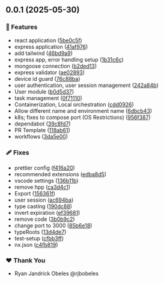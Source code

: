 ## 0.0.1 (2025-05-30)

### 🚀 Features

- react application ([5be0c5f](https://github.com/rjbobeles/globe-web-devt/commit/5be0c5f))
- express application ([41af976](https://github.com/rjbobeles/globe-web-devt/commit/41af976))
- add tailwind ([46bd9a9](https://github.com/rjbobeles/globe-web-devt/commit/46bd9a9))
- express app, error handling setup ([1b31c6c](https://github.com/rjbobeles/globe-web-devt/commit/1b31c6c))
- mongoose connection ([b2ded13](https://github.com/rjbobeles/globe-web-devt/commit/b2ded13))
- express validator ([ae02893](https://github.com/rjbobeles/globe-web-devt/commit/ae02893))
- device id guard ([76c88ba](https://github.com/rjbobeles/globe-web-devt/commit/76c88ba))
- user authentication, user session management ([242a84b](https://github.com/rjbobeles/globe-web-devt/commit/242a84b))
- User module ([b0d5d37](https://github.com/rjbobeles/globe-web-devt/commit/b0d5d37))
- task management ([0f71110](https://github.com/rjbobeles/globe-web-devt/commit/0f71110))
- Containerization, Local orchestration ([cdd0926](https://github.com/rjbobeles/globe-web-devt/commit/cdd0926))
- Allow different name and environment name ([6dbcb43](https://github.com/rjbobeles/globe-web-devt/commit/6dbcb43))
- k8s; fixes to compose port (OS Restrictions) ([956f387](https://github.com/rjbobeles/globe-web-devt/commit/956f387))
- dependabot ([39c8fd7](https://github.com/rjbobeles/globe-web-devt/commit/39c8fd7))
- PR Template ([118ab61](https://github.com/rjbobeles/globe-web-devt/commit/118ab61))
- workflows ([3da5e00](https://github.com/rjbobeles/globe-web-devt/commit/3da5e00))

### 🩹 Fixes

- prettier config ([f416a20](https://github.com/rjbobeles/globe-web-devt/commit/f416a20))
- recommended extensions ([edba8d5](https://github.com/rjbobeles/globe-web-devt/commit/edba8d5))
- vscode settings ([136b11b](https://github.com/rjbobeles/globe-web-devt/commit/136b11b))
- remove hpp ([ca3d4c1](https://github.com/rjbobeles/globe-web-devt/commit/ca3d4c1))
- Export ([156361f](https://github.com/rjbobeles/globe-web-devt/commit/156361f))
- user session ([ac694ba](https://github.com/rjbobeles/globe-web-devt/commit/ac694ba))
- type casting ([190dc88](https://github.com/rjbobeles/globe-web-devt/commit/190dc88))
- invert expiration ([ef39681](https://github.com/rjbobeles/globe-web-devt/commit/ef39681))
- remove code ([3b0b9c2](https://github.com/rjbobeles/globe-web-devt/commit/3b0b9c2))
- change port to 3000 ([85b6e18](https://github.com/rjbobeles/globe-web-devt/commit/85b6e18))
- typeRoots ([13d4de7](https://github.com/rjbobeles/globe-web-devt/commit/13d4de7))
- test-setup ([cfbb3ff](https://github.com/rjbobeles/globe-web-devt/commit/cfbb3ff))
- nx.json ([c4fb819](https://github.com/rjbobeles/globe-web-devt/commit/c4fb819))

### ❤️ Thank You

- Ryan Jandrick Obeles @rjbobeles